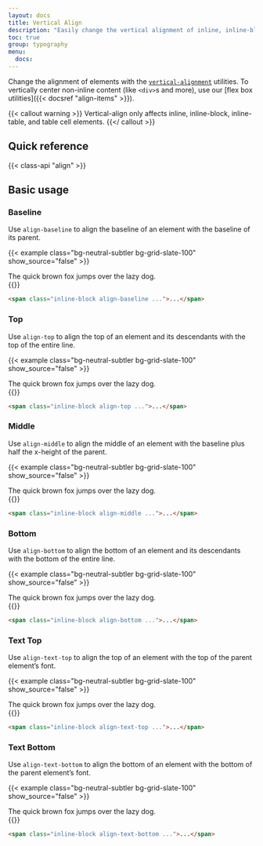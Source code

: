 ```yaml
---
layout: docs
title: Vertical Align
description: "Easily change the vertical alignment of inline, inline-block, inline-table, and table cell elements."
toc: true
group: typography
menu:
  docs:
---
```


Change the alignment of elements with the [`vertical-alignment`](https://developer.mozilla.org/en-US/docs/Web/CSS/vertical-align) utilities. To vertically center non-inline content (like `<div>`s and more), use our [flex box utilities]({{< docsref "align-items" >}}).

{{< callout warning >}}
Vertical-align only affects inline, inline-block, inline-table, and table cell elements.
{{</ callout >}}

## Quick reference

{{< class-api "align" >}}

## Basic usage 

### Baseline

Use `align-baseline` to align the baseline of an element with the baseline of its parent.

{{< example class="bg-neutral-subtler bg-grid-slate-100" show_source="false" >}}
<div class="bg-body shadow-lg border py-4 rounded max-w-md mx-auto">
  <div class="position-relative">
  <span class="w-0 bd-h-8 d-inline-block align-baseline">
    <span class="position-absolute top-0 border-top border-bottom border-opacity-25 w-100 bd-h-8 border-dashed"></span>
    <span class="position-absolute top-0 border-bottom border-opacity-25 w-100 bd-h-4 border-dashed"></span>
  </span>
  <span class="position-relative z-10 lh-1 fw-semibold px-4">The quick brown fox jumps over the lazy dog.</span>
  </div>
</div>
{{</ example >}}

```html
<span class="inline-block align-baseline ...">...</span>
```

### Top

Use `align-top` to align the top of an element and its descendants with the top of the entire line.

{{< example class="bg-neutral-subtler bg-grid-slate-100" show_source="false" >}}
<div class="bg-body shadow-lg border py-4 rounded max-w-md mx-auto">
  <div class="position-relative">
  <span class="w-0 bd-h-8 d-inline-block align-top">
    <span class="position-absolute top-0 border-top border-bottom border-opacity-25 w-100 bd-h-8 border-dashed"></span>
    <span class="position-absolute top-0 border-bottom border-opacity-25 w-100 bd-h-4 border-dashed"></span>
  </span>
  <span class="position-relative z-10 lh-1 fw-semibold px-4">The quick brown fox jumps over the lazy dog.</span>
  </div>
</div>
{{</ example >}}

```html
<span class="inline-block align-top ...">...</span>
```

### Middle

Use `align-middle` to align the middle of an element with the baseline plus half the x-height of the parent.

{{< example class="bg-neutral-subtler bg-grid-slate-100" show_source="false" >}}
<div class="bg-body shadow-lg border py-4 rounded max-w-md mx-auto">
  <div class="position-relative">
  <span class="w-0 bd-h-8 d-inline-block align-middle">
    <span class="position-absolute top-0 border-top border-bottom border-opacity-25 w-100 bd-h-8 border-dashed"></span>
    <span class="position-absolute top-0 border-bottom border-opacity-25 w-100 bd-h-4 border-dashed"></span>
  </span>
  <span class="position-relative z-10 lh-1 fw-semibold px-4">The quick brown fox jumps over the lazy dog.</span>
  </div>
</div>
{{</ example >}}

```html
<span class="inline-block align-middle ...">...</span>
```

### Bottom

Use `align-bottom` to align the bottom of an element and its descendants with the bottom of the entire line.

{{< example class="bg-neutral-subtler bg-grid-slate-100" show_source="false" >}}
<div class="bg-body shadow-lg border py-4 rounded max-w-md mx-auto">
  <div class="position-relative">
  <span class="w-0 bd-h-8 d-inline-block align-bottom">
    <span class="position-absolute top-0 border-top border-bottom border-opacity-25 w-100 bd-h-8 border-dashed"></span>
    <span class="position-absolute top-0 border-bottom border-opacity-25 w-100 bd-h-4 border-dashed"></span>
  </span>
  <span class="position-relative z-10 lh-1 fw-semibold px-4">The quick brown fox jumps over the lazy dog.</span>
  </div>
</div>
{{</ example >}}

```html
<span class="inline-block align-bottom ...">...</span>
```

### Text Top

Use `align-text-top` to align the top of an element with the top of the parent element’s font.


{{< example class="bg-neutral-subtler bg-grid-slate-100" show_source="false" >}}
<div class="bg-body shadow-lg border py-4 rounded max-w-md mx-auto">
  <div class="position-relative">
  <span class="w-0 bd-h-8 d-inline-block align-text-top">
    <span class="position-absolute top-0 border-top border-bottom border-opacity-25 w-100 bd-h-8 border-dashed"></span>
    <span class="position-absolute top-0 border-bottom border-opacity-25 w-100 bd-h-4 border-dashed"></span>
  </span>
  <span class="position-relative z-10 lh-1 fw-semibold px-4">The quick brown fox jumps over the lazy dog.</span>
  </div>
</div>
{{</ example >}}

```html
<span class="inline-block align-text-top ...">...</span>
```

### Text Bottom

Use `align-text-bottom` to align the bottom of an element with the bottom of the parent element’s font.


{{< example class="bg-neutral-subtler bg-grid-slate-100" show_source="false" >}}
<div class="bg-body shadow-lg border py-4 rounded max-w-md mx-auto">
  <div class="position-relative">
  <span class="w-0 bd-h-8 d-inline-block align-text-bottom">
    <span class="position-absolute top-0 border-top border-bottom border-opacity-25 w-100 bd-h-8 border-dashed"></span>
    <span class="position-absolute top-0 border-bottom border-opacity-25 w-100 bd-h-4 border-dashed"></span>
  </span>
  <span class="position-relative z-10 lh-1 fw-semibold px-4">The quick brown fox jumps over the lazy dog.</span>
  </div>
</div>
{{</ example >}}

```html
<span class="inline-block align-text-bottom ...">...</span>
```
